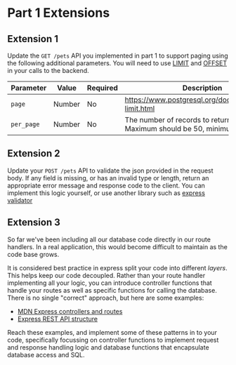 # Part 1 Extensions

## Extension 1
Update the `GET /pets` API you implemented in part 1 to support paging using the following additional parameters. You will need to use [LIMIT](https://www.postgresql.org/docs/9.3/queries-limit.html) and [OFFSET](https://www.postgresql.org/docs/9.3/queries-limit.html) in your calls to the backend.

Parameter | Value | Required | Description
-|-|-|-
`page` | Number | No | https://www.postgresql.org/docs/9.3/queries-limit.html
`per_page` | Number | No | The number of records to return per page. Maximum should be 50, minimum is 10.

## Extension 2
Update your `POST /pets` API to validate the json provided in the request body. If any field is missing, or has an invalid type or length, return an appropriate error message and response code to the client. You can implement this logic yourself, or use another library such as [express validator](https://express-validator.github.io/docs/)

## Extension 3
So far we've been including all our database code directly in our route handlers. In a real application, this would become difficult to maintain as the code base grows.

It is considered best practice in express split your code into different *layers*. This helps keep our code decoupled. Rather than your route handler implementing all your logic, you can introduce controller functions that handle your routes as well as specific functions for calling the database. There is no single "correct" approach, but here are some examples:

* [MDN Express controllers and routes](https://developer.mozilla.org/en-US/docs/Learn/Server-side/Express_Nodejs/routes)
* [Express REST API structure](https://www.coreycleary.me/project-structure-for-an-express-rest-api-when-there-is-no-standard-way)

Reach these examples, and implement some of these patterns in to your code, specifically focussing on controller functions to implement request and response handling logic and database functions that encapsulate database access and SQL.